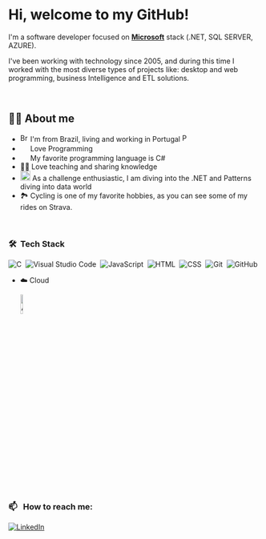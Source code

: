 # Hi, welcome to my GitHub!

<p>I'm a software developer focused on  <strong><a href="https://microsoft.com/">Microsoft</a></strong> stack (.NET, SQL SERVER, AZURE).

I've been working with technology since 2005, and during this time I worked with the most diverse types of projects like: desktop and web programming, business Intelligence and ETL solutions. 

<br>

## 👩‍💻 About me
* <img width="16" src="https://www.flaticon.com/svg/static/icons/svg/197/197386.svg" alt="Brazil" />  I'm from Brazil, living and working in Portugal  <img width="16" src="https://www.flaticon.com/svg/vstatic/svg/197/197463.svg?token=exp=1619614518~hmac=6da2380df6cbccfb10fe311fd346d9a5" alt="Portugal" />
* <img width="16" src="https://about.gitlab.com/images/blogimages/GitLab-Dev.png" alt="" /> Love Programming
* <img width="16" src="https://cdn3.iconfinder.com/data/icons/logos-and-brands-adobe/512/267_Python-512.png" alt="" /> My favorite programming language is C#
* 👩‍🏫 Love teaching and sharing knowledge
* <img width="20" src="https://cdn0.iconfinder.com/data/icons/infographic-orchid-vol-1/256/Histogram-512.png" alt="" /> As a challenge enthusiastic, I am diving into the .NET and Patterns diving into data world
* 🏞️ Cycling is one of my favorite hobbies, as you can see some of my rides on Strava.

<br>

### 🛠 &nbsp;Tech Stack

![C](https://img.shields.io/badge/-C%23%20-05122A?style=flat&logo=c-sharp)&nbsp;
![Visual Studio Code](https://img.shields.io/badge/-Visual%20Studio%20Code-05122A?style=flat&logo=visual-studio-code&logoColor=007ACC)&nbsp;
![JavaScript](https://img.shields.io/badge/-JavaScript-05122A?style=flat&logo=javascript)&nbsp;
![HTML](https://img.shields.io/badge/-HTML-05122A?style=flat&logo=HTML5)&nbsp;
![CSS](https://img.shields.io/badge/-CSS-05122A?style=flat&logo=CSS3&logoColor=1572B6)&nbsp;
![Git](https://img.shields.io/badge/-Git-05122A?style=flat&logo=git)&nbsp;
![GitHub](https://img.shields.io/badge/-GitHub-05122A?style=flat&logo=github)&nbsp;

- ☁️ Cloud
      
    <img src="https://www.neudesic.com/wp-content/uploads/Microsoft_Azure.png" alt="Azure"
    title="Azure" width="10%" />

### 📫 &nbsp; How to reach me:


<a href="https://www.linkedin.com/in/fabriciodribeiropt/"><img alt="LinkedIn" src="https://img.shields.io/badge/linkedin%20-%230077B5.svg?&style=flat&logo=linkedin&logoColor=white"/></a> &nbsp;

<!--
**fabriciodribeiro/fabriciodribeiro** is a ✨ _special_ ✨ repository because its `README.md` (this file) appears on your GitHub profile.

Here are some ideas to get you started:

- 🔭 I’m currently working on ...
- 🌱 I’m currently learning ...
- 👯 I’m looking to collaborate on ...
- 🤔 I’m looking for help with ...
- 💬 Ask me about ...
- 📫 How to reach me: ...
- 😄 Pronouns: ...
- ⚡ Fun fact: ...
-->
